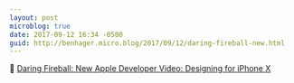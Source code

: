 ```yaml
---
layout: post
microblog: true
date: 2017-09-12 16:34 -0500
guid: http://benhager.micro.blog/2017/09/12/daring-fireball-new.html
---
```

📱 [Daring Fireball: New Apple Developer Video: Designing for iPhone X](https://daringfireball.net/linked/2017/09/12/designing-for-iphone-x)
